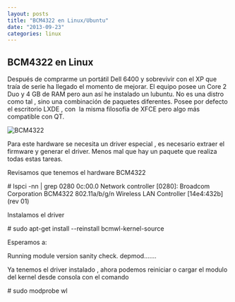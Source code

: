 ```yaml
---
layout: posts
title: "BCM4322 en Linux/Ubuntu"
date: "2013-09-23"
categories: linux
---
```


## BCM4322 en Linux

Después de comprarme un portátil Dell 6400 y sobrevivir con el XP que traía de serie ha llegado el momento de mejorar. El equipo posee un Core 2 Duo y 4 GB de RAM pero aun así he instalado un lubuntu. No es una distro como tal , sino una combinación de paquetes diferentes. Posee por defecto el escritorio LXDE , con  la misma filosofía de XFCE pero algo más compatible con QT.

![BCM4322](images/BCM4322.jpg)

Para este hardware se necesita un driver especial , es necesario extraer el firmware y generar el driver. Menos mal que hay un paquete que realiza todas estas tareas.

Revisamos que tenemos el hardware BCM4322

\# lspci -nn | grep 0280
0c:00.0 Network controller \[0280\]: Broadcom Corporation BCM4322 802.11a/b/g/n Wireless LAN Controller \[14e4:432b\] (rev 01)

Instalamos el driver

\# sudo apt-get install --reinstall bcmwl-kernel-source

Esperamos a:

Running module version sanity check.
depmod.......

Ya tenemos el driver instalado , ahora podemos reiniciar o cargar el modulo del kernel desde consola con el comando

\# sudo modprobe wl
